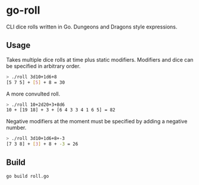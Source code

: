 # go-roll
CLI dice rolls written in Go. Dungeons and Dragons style expressions.

## Usage

Takes multiple dice rolls at time plus static modifiers. Modifiers and dice can be specified in arbitrary order. 

```sh
> ./roll 3d10+1d6+8    
[5 7 5] + [5] + 8 = 30
```

A more convulted roll.
```sh
> ./roll 10+2d20+3+8d6                   
10 + [19 18] + 3 + [6 4 3 3 4 1 6 5] = 82
```

Negative modifiers at the moment must be specified by adding a negative number.

```sh
> ./roll 3d10+1d6+8+-3     
[7 3 8] + [3] + 8 + -3 = 26
```

## Build
```sh
go build roll.go
```
